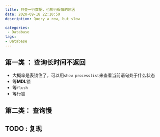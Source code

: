 ```yaml
---
title: 只查一行数据，也执行很慢的原因
date: 2020-09-18 22:10:50
description: Query a row, but slow

categories:
 - Database
tags: 
- Database
---
```



## 第一类 ： 查询长时间不返回

- 大概率是表锁住了，可以用`show processlist`来查看当前语句处于什么状态
- 等**MDL**锁
- 等`flush`
- 等行锁

## 第二类： 查询慢


## TODO : 复现
